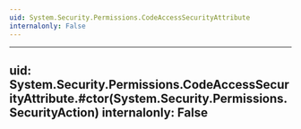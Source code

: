 ```yaml
---
uid: System.Security.Permissions.CodeAccessSecurityAttribute
internalonly: False
---
```


---
uid: System.Security.Permissions.CodeAccessSecurityAttribute.#ctor(System.Security.Permissions.SecurityAction)
internalonly: False
---
